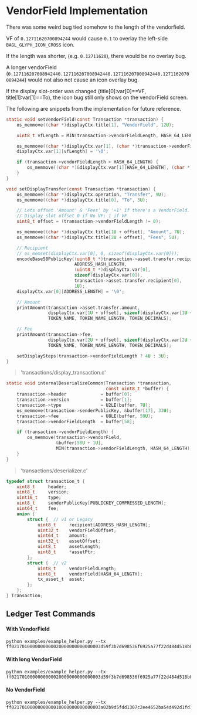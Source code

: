 
# VendorField Implementation

There was some weird bug tied somehow to the length of the vendorfield.

VF of `0.12711620700894244` would cause `0.1` to overlay the left-side `BAGL_GLYPH_ICON_CROSS` icon.


If the length was shorter, (e.g. `0.12711620`), there would be no overlay bug.

A longer vendorField (`0.127116207008942440.127116207008942440.127116207008942440.12711620700894244`) would not also not cause an icon overlay bug.


If the display slot-order was changed (title[0]:var[0]==VF, title[1]:var[1]==To), the icon bug still only shows on the vendorField screen.


The following are snippets from the implementation for future reference.

```c
static void setVendorField(const Transaction *transaction) {
    os_memmove((char *)displayCtx.title[1], "VendorField", 12U);

    uint8_t vfLength = MIN(transaction->vendorFieldLength, HASH_64_LENGTH);

    os_memmove((char *)displayCtx.var[1], (char *)transaction->vendorField, vfLength);
    displayCtx.var[1][vfLength] = '\0';

    if (transaction->vendorFieldLength > HASH_64_LENGTH) {
        os_memmove((char *)&displayCtx.var[1][HASH_64_LENGTH], (char *)"...", 4U);
    }
}
```

```c
void setDisplayTransfer(const Transaction *transaction) {
    os_memmove((char *)displayCtx.operation, "Transfer", 9U);
    os_memmove((char *)displayCtx.title[0], "To", 3U);

    // Lets offset 'Amount' & 'Fees' by '+1' if there's a VendorField.
    // Display slot offset 0 if No VF; 1 if VF
    uint8_t offset = (transaction->vendorFieldLength != 0);

    os_memmove((char *)displayCtx.title[1U + offset], "Amount", 7U);
    os_memmove((char *)displayCtx.title[2U + offset], "Fees", 5U);

    // Recipient
    // os_memset(displayCtx.var[0], 0, sizeof(displayCtx.var[0]));
    encodeBase58PublicKey((uint8_t *)transaction->asset.transfer.recipient,
                          ADDRESS_HASH_LENGTH,
                          (uint8_t *)displayCtx.var[0],
                          sizeof(displayCtx.var[0]),
                          transaction->asset.transfer.recipient[0],
                          1U);
    displayCtx.var[0][ADDRESS_LENGTH] = '\0';

    // Amount
    printAmount(transaction->asset.transfer.amount,
                displayCtx.var[1U + offset], sizeof(displayCtx.var[1U + offset]),
                TOKEN_NAME, TOKEN_NAME_LENGTH, TOKEN_DECIMALS);

    // Fee
    printAmount(transaction->fee,
                displayCtx.var[2U + offset], sizeof(displayCtx.var[2U + offset]),
                TOKEN_NAME, TOKEN_NAME_LENGTH, TOKEN_DECIMALS);

    setDisplaySteps(transaction->vendorFieldLength ? 4U : 3U);
}
```
> 'transactions/display_transaction.c'


```c
static void internalDeserializeCommon(Transaction *transaction,
                                      const uint8_t *buffer) {
    transaction->header             = buffer[0];
    transaction->version            = buffer[1];
    transaction->type               = U2LE(buffer, 7U);
    os_memmove(transaction->senderPublicKey, &buffer[17], 33U);
    transaction->fee                = U8LE(buffer, 50U);
    transaction->vendorFieldLength  = buffer[58];

    if (transaction->vendorFieldLength) {
        os_memmove(transaction->vendorField,
                   &buffer[58U + 1U],
                   MIN(transaction->vendorFieldLength, HASH_64_LENGTH));
    }
}
```
> 'transactions/deserializer.c'

```c
typedef struct transaction_t {
    uint8_t     header;
    uint8_t     version;
    uint16_t    type;
    uint8_t     senderPublicKey[PUBLICKEY_COMPRESSED_LENGTH];
    uint64_t    fee;
    union {
        struct {  // v1 or Legacy
            uint8_t     recipient[ADDRESS_HASH_LENGTH];
            uint32_t    vendorFieldOffset;
            uint64_t    amount;
            uint32_t    assetOffset;
            uint8_t     assetLength;
            uint8_t     *assetPtr;
        };
        struct {  // v2
            uint8_t     vendorFieldLength;
            uint8_t     vendorField[HASH_64_LENGTH];
            tx_asset_t  asset;
        };
    };
} Transaction;
```



## Ledger Test Commands

#### With VendorField

```shell
python examples/example_helper.py --tx ff0217010000000000020000000000000003d59f3b7d698536f6925a77f22d484d518b06a2c09318e8e5ff487afcdedefb2c809698000000000013302e3132373131363230373030383934323434010000000000000000000000178c9bd74222025a19063c8fca8a50c39a891feeca
```

#### With long VendorField

```shell
python examples/example_helper.py --tx ff0217010000000000020000000000000003d59f3b7d698536f6925a77f22d484d518b06a2c09318e8e5ff487afcdedefb2c80969800000000004c302e3132373131363230373030383934323434302e3132373131363230373030383934323434302e3132373131363230373030383934323434302e3132373131363230373030383934323434010000000000000000000000178c9bd74222025a19063c8fca8a50c39a891feeca
```

#### No VendorField

```shell
python examples/example_helper.py --tx ff0217010000000000010000000000000003a02b9d5fdd1307c2ee4652ba54d492d1fd11a7d1bb3f3a44c4a05e79f19de933809698000000000000a08601000000000000000000171dfc69b54c7fe901e91d5a9ab78388645e2427ea
```
